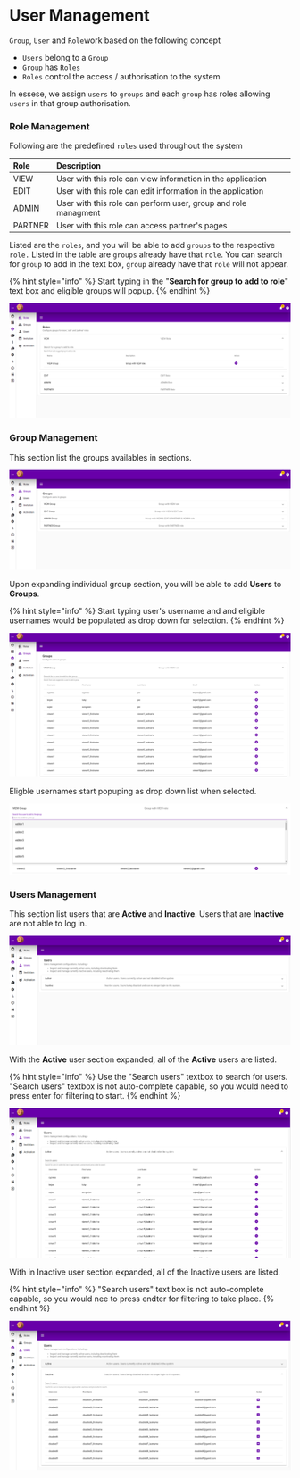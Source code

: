 # User Management

`Group`, `User` and `Role`work based on the following concept 

* `Users` belong to a `Group`
* `Group` has `Roles`
* `Roles` control the access / authorisation to the system

In essese, we assign `users` to `groups` and each `group` has roles allowing `users` in that group authorisation.

### Role Management

Following are the predefined `roles` used throughout the system

| Role | Description |
| :--- | :--- |
| VIEW | User with this role can view information in the application |
| EDIT | User with this role can edit information in the application |
| ADMIN | User with this role can perform user, group and role managment |
| PARTNER | User with this role can access partner's pages |

Listed are the `roles`, and you will be able to add `groups` to the respective `role.` Listed in the table are `groups` already have that `role`. You can search for `group` to add in the text box, `group` already have that `role` will not appear.

{% hint style="info" %}
Start typing in the "**Search for group to add to role**" text box and eligible groups will popup.
{% endhint %}

![](../../.gitbook/assets/user-mgt-roles.png)

### Group Management

This section list the groups availables in sections.

![](../../.gitbook/assets/user-mgt-groups.png)

Upon expanding individual group section, you will be able to add **Users** to **Groups**. 

{% hint style="info" %}
Start typing user's username and and eligible usernames would be populated as drop down for selection.
{% endhint %}

![](../../.gitbook/assets/user-mgt-groups-expanded.png)

Eligble usernames start popuping as drop down list when selected.

![](../../.gitbook/assets/user-mgt-groups-selecting.png)

### Users Management

This section list users that are **Active** and **Inactive**. Users that are **Inactive** are not able to log in.

![](../../.gitbook/assets/user-mgt-users.png)

With the **Active** user section expanded, all of the **Active** users are listed.

{% hint style="info" %}
Use the "Search users" textbox to search for users. "Search users" textbox is not auto-complete capable, so you would need to press enter for filtering to start.
{% endhint %}

![](../../.gitbook/assets/user-mgt-users-active.png)

With in Inactive user section expanded, all of the Inactive users are listed.

{% hint style="info" %}
"Search users" text box is not auto-complete capable, so you would nee to press endter for filtering to take place.
{% endhint %}

![](../../.gitbook/assets/user-mgt-users-inactive%20%281%29.png)

